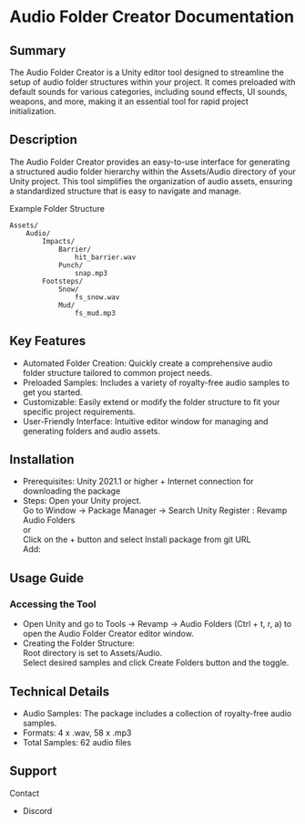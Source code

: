 # Audio Folder Creator Documentation

## Summary
The Audio Folder Creator is a Unity editor tool designed to streamline the setup of audio folder structures within your project. It comes preloaded with default sounds for various categories, including sound effects, UI sounds, weapons, and more, making it an essential tool for rapid project initialization.

## Description
The Audio Folder Creator provides an easy-to-use interface for generating a structured audio folder hierarchy within the Assets/Audio directory of your Unity project. This tool simplifies the organization of audio assets, ensuring a standardized structure that is easy to navigate and manage.

Example Folder Structure
```
Assets/
    Audio/
        Impacts/
            Barrier/
                hit_barrier.wav
            Punch/
                snap.mp3
        Footsteps/
            Snow/
                fs_snow.wav
            Mud/
                fs_mud.mp3
```
                
## Key Features
* Automated Folder Creation: Quickly create a comprehensive audio folder structure tailored to common project needs.
* Preloaded Samples: Includes a variety of royalty-free audio samples to get you started.
* Customizable: Easily extend or modify the folder structure to fit your specific project requirements.
* User-Friendly Interface: Intuitive editor window for managing and generating folders and audio assets.

## Installation
* Prerequisites:
Unity 2021.1 or higher + Internet connection for downloading the package  
* Steps: Open your Unity project.  
Go to Window -> Package Manager -> Search Unity Register : Revamp Audio Folders  
or  
Click on the + button and select Install package from git URL  
Add: 


## Usage Guide  
### Accessing the Tool
* Open Unity and go to Tools -> Revamp -> Audio Folders (Ctrl + t, r, a) to open the Audio Folder Creator editor window.
* Creating the Folder Structure:  
Root directory is set to Assets/Audio.  
Select desired samples and click  Create Folders button and the toggle.

## Technical Details  
* Audio Samples: The package includes a collection of royalty-free audio samples.
* Formats: 4 x .wav, 58 x .mp3
* Total Samples: 62 audio files


## Support 
Contact  

* Discord


